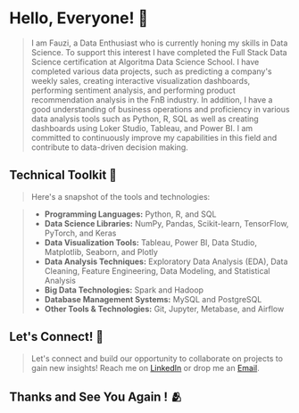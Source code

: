 # Hello, Everyone! 👐

>I am Fauzi, a Data Enthusiast who is currently honing my skills in Data Science. To support this interest I have completed the Full Stack Data Science certification at Algoritma Data Science School. I have completed various data projects, such as predicting a company's weekly sales, creating interactive visualization dashboards, performing sentiment analysis, and performing product recommendation analysis in the FnB industry. In addition, I have a good understanding of business operations and proficiency in various data analysis tools such as Python, R, SQL as well as creating dashboards using Loker Studio, Tableau, and Power BI. I am committed to continuously improve my capabilities in this field and contribute to data-driven decision making.

## Technical Toolkit 🦾

>Here's a snapshot of the tools and technologies:

>- **Programming Languages:** Python, R, and SQL
>- **Data Science Libraries:** NumPy, Pandas, Scikit-learn, TensorFlow, PyTorch, and Keras
>- **Data Visualization Tools:** Tableau, Power BI, Data Studio, Matplotlib, Seaborn, and Plotly
>- **Data Analysis Techniques:** Exploratory Data Analysis (EDA), Data Cleaning, Feature Engineering, Data Modeling, and Statistical Analysis
>- **Big Data Technologies:** Spark and Hadoop 
>- **Database Management Systems:** MySQL and PostgreSQL
>- **Other Tools & Technologies:** Git, Jupyter, Metabase, and Airflow

## Let's Connect! 💞

>Let's connect and build our opportunity to collaborate on projects to gain new insights! Reach me on [LinkedIn](https://www.linkedin.com/in/ahmaddfauzi) or drop me an [Email](ahmadfauzi.wrk@gmail.com).

## Thanks and See You Again ! 🫂
